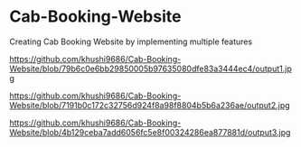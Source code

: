 # Cab-Booking-Website
Creating Cab Booking Website by implementing multiple features 


https://github.com/khushi9686/Cab-Booking-Website/blob/79b6c0e6bb29850005b97635080dfe83a3444ec4/output1.jpg

https://github.com/khushi9686/Cab-Booking-Website/blob/7191b0c172c32756d924f8a98f8804b5b6a236ae/output2.jpg

https://github.com/khushi9686/Cab-Booking-Website/blob/4b129ceba7add6056fc5e8f00324286ea877881d/output3.jpg
